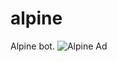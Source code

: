 # alpine
Alpine bot.
![Alpine Ad](https://cdn.discordapp.com/attachments/731627843897000057/804428500248690698/alpineHero.png)
